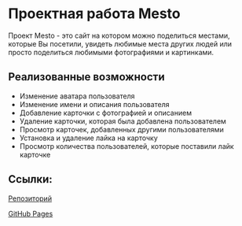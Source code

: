 # Проектная работа Mesto

Проект Mesto - это сайт на котором можно поделиться местами, которые Вы посетили, увидеть любимые места других людей или просто поделиться любимыми фотографиями и картинками.

## Реализованные возможности

- Изменение аватара пользователя
- Изменение имени и описания пользователя
- Добавление карточки с фотографией и описанием
- Удаление карточки, которая была добавлена пользователем
- Просмотр карточек, добавленных другими пользователями
- Установка и удаление лайка на карточку
- Просмотр количества пользователей, которые поставили лайк карточке

## Ссылки:

[Репозиторий](https://github.com/Borisov-V/mesto-project-ff 'https://github.com/Borisov-V/mesto-project-ff')

[GitHub Pages](https://borisov-v.github.io/mesto-project-ff/ 'https://borisov-v.github.io/mesto-project-ff/')
